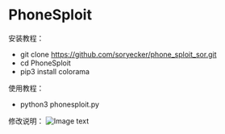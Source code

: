 # PhoneSploit

安装教程：
- git clone https://github.com/soryecker/phone_sploit_sor.git
- cd PhoneSploit
- pip3 install colorama

使用教程：
- python3 phonesploit.py

修改说明：
![Image text](../pic/1.png)